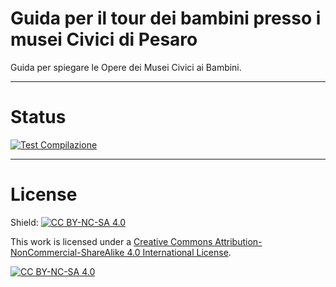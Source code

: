 # Guida per il tour dei bambini presso i musei Civici di Pesaro
Guida per spiegare le Opere dei Musei Civici ai Bambini.

---

# Status
[![Test Compilazione](https://github.com/Pomodoro-Musei-di-Pesaro/Guida-per-Tour-Bambini-Musei-Civici/actions/workflows/LaTeX_Action.yml/badge.svg?branch=main&event=push)](https://github.com/Pomodoro-Musei-di-Pesaro/Guida-per-Tour-Bambini-Musei-Civici/actions/workflows/LaTeX_Action.yml)

---

# License
Shield: [![CC BY-NC-SA 4.0][cc-by-nc-sa-shield]][cc-by-nc-sa]

This work is licensed under a
[Creative Commons Attribution-NonCommercial-ShareAlike 4.0 International License][cc-by-nc-sa].

[![CC BY-NC-SA 4.0][cc-by-nc-sa-image]][cc-by-nc-sa]

[cc-by-nc-sa]: http://creativecommons.org/licenses/by-nc-sa/4.0/
[cc-by-nc-sa-image]: https://licensebuttons.net/l/by-nc-sa/4.0/88x31.png
[cc-by-nc-sa-shield]: https://img.shields.io/badge/License-CC%20BY--NC--SA%204.0-lightgrey.svg

